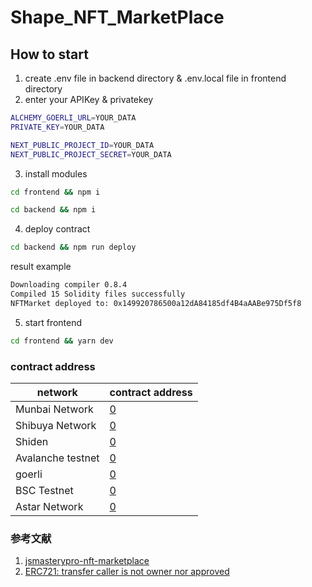 # Shape_NFT_MarketPlace

## How to start

1. create .env file in backend directory & .env.local file in frontend directory
2. enter your APIKey & privatekey

```zsh
ALCHEMY_GOERLI_URL=YOUR_DATA
PRIVATE_KEY=YOUR_DATA
```

```zsh
NEXT_PUBLIC_PROJECT_ID=YOUR_DATA
NEXT_PUBLIC_PROJECT_SECRET=YOUR_DATA
```

3. install modules

```zsh
cd frontend && npm i
```

```zsh
cd backend && npm i
```

4. deploy contract

```zsh
cd backend && npm run deploy
```

result example

```zsh
Downloading compiler 0.8.4
Compiled 15 Solidity files successfully
NFTMarket deployed to: 0x149920786500a12dA84185df4B4aAABe975Df5f8
```

5. start frontend

```zsh
cd frontend && yarn dev
```

### contract address

| network           | contract address                             |
| ----------------- | -------------------------------------------- |
| Munbai Network    | [0]()                                        |
| Shibuya Network   | [0](https://blockscout.com/shibuya/address/) |
| Shiden            | [0](https://blockscout.com/shiden/address/)  |
| Avalanche testnet | [0]()                                        |
| goerli            | [0]()                                        |
| BSC Testnet       | [0]()                                        |
| Astar Network     | [0](https://blockscout.com/astar/address/)   |

### 参考文献

1. [jsmasterypro-nft-marketplace](https://gitfront.io/r/user-6930330/yQ8XwQZYNAat/jsmasterypro-nft-marketplace/)
2. [ERC721: transfer caller is not owner nor approved](https://stackoverflow.com/questions/69302320/erc721-transfer-caller-is-not-owner-nor-approved)
